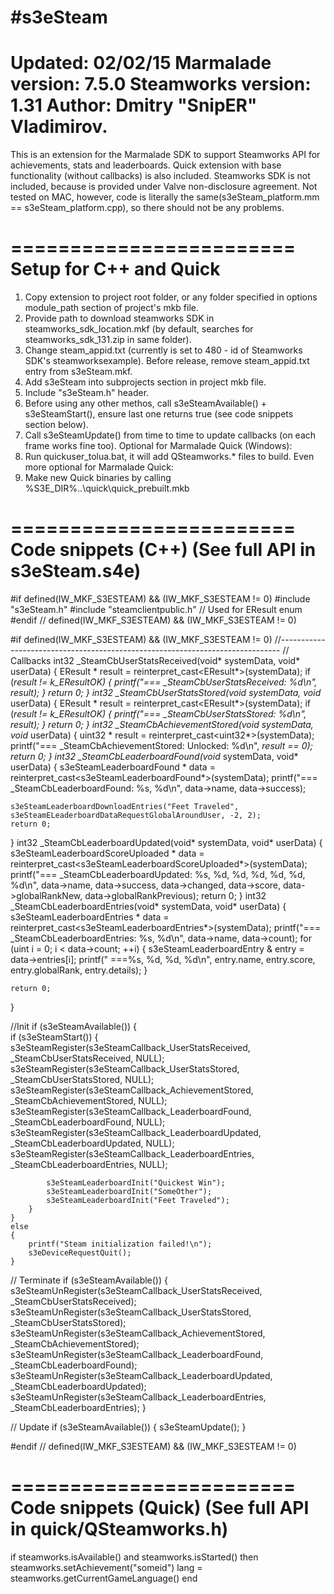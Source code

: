 #s3eSteam
========================
Updated: 02/02/15
Marmalade version: 7.5.0
Steamworks version: 1.31
Author: Dmitry "SnipER" Vladimirov.
========================
This is an extension for the Marmalade SDK to support Steamworks API for achievements, stats and leaderboards.
Quick extension with base functionality (without callbacks) is also included.
Steamworks SDK is not included, because is provided under Valve non-disclosure agreement.
Not tested on MAC, however, code is literally the same(s3eSteam_platform.mm == s3eSteam_platform.cpp), so there should not be any problems.


========================
Setup for C++ and Quick
========================
1. Copy extension to project root folder, or any folder specified in options module_path section of project's mkb file.
2. Provide path to download steamworks SDK in steamworks_sdk_location.mkf (by default, searches for steamworks_sdk_131.zip in same folder).
3. Change steam_appid.txt (currently is set to 480 - id of Steamworks SDK's steamworksexample). Before release, remove steam_appid.txt entry from s3eSteam.mkf.
4. Add s3eSteam into subprojects section in project mkb file.
5. Include "s3eSteam.h" header.
6. Before using any other methos, call s3eSteamAvailable() + s3eSteamStart(), ensure last one returns true (see code snippets section below).
7. Call s3eSteamUpdate() from time to time to update callbacks (on each frame works fine too).
Optional for Marmalade Quick (Windows):
8. Run quickuser_tolua.bat, it will add QSteamworks.* files to build.
Even more optional for Marmalade Quick:
9. Make new Quick binaries by calling %S3E_DIR%\..\quick\quick_prebuilt.mkb


========================
Code snippets (C++)
(See full API in s3eSteam.s4e)
========================

#if defined(IW_MKF_S3ESTEAM) && (IW_MKF_S3ESTEAM != 0)
#include "s3eSteam.h"
#include "steamclientpublic.h" // Used for EResult enum
#endif // defined(IW_MKF_S3ESTEAM) && (IW_MKF_S3ESTEAM != 0)


#if defined(IW_MKF_S3ESTEAM) && (IW_MKF_S3ESTEAM != 0)
//------------------------------------------------------------------------------
// Callbacks
int32 _SteamCbUserStatsReceived(void* systemData, void* userData)
{
    EResult * result = reinterpret_cast<EResult*>(systemData);
    if (*result != k_EResultOK)
    {
        printf("=== _SteamCbUserStatsReceived: %d\n", *result);
    }
    return 0;
}
int32 _SteamCbUserStatsStored(void* systemData, void* userData)
{
    EResult * result = reinterpret_cast<EResult*>(systemData);
    if (*result != k_EResultOK)
    {
        printf("=== _SteamCbUserStatsStored: %d\n", *result);
    }
    return 0;
}
int32 _SteamCbAchievementStored(void* systemData, void* userData)
{
    uint32 * result = reinterpret_cast<uint32*>(systemData);
    printf("=== _SteamCbAchievementStored: Unlocked: %d\n", *result == 0);
    return 0;
}
int32 _SteamCbLeaderboardFound(void* systemData, void* userData)
{
    s3eSteamLeaderboardFound * data = reinterpret_cast<s3eSteamLeaderboardFound*>(systemData);
    printf("=== _SteamCbLeaderboardFound: %s, %d\n", data->name, data->success);

    s3eSteamLeaderboardDownloadEntries("Feet Traveled", s3eSteamELeaderboardDataRequestGlobalAroundUser, -2, 2);
    return 0;
}
int32 _SteamCbLeaderboardUpdated(void* systemData, void* userData)
{
    s3eSteamLeaderboardScoreUploaded * data = reinterpret_cast<s3eSteamLeaderboardScoreUploaded*>(systemData);
    printf("=== _SteamCbLeaderboardUpdated: %s, %d, %d, %d, %d, %d, %d\n", data->name, data->success, data->changed, data->score, data->globalRankNew, data->globalRankPrevious);
    return 0;
}
int32 _SteamCbLeaderboardEntries(void* systemData, void* userData)
{
    s3eSteamLeaderboardEntries * data = reinterpret_cast<s3eSteamLeaderboardEntries*>(systemData);
    printf("=== _SteamCbLeaderboardEntries: %s, %d\n", data->name, data->count);
    for (uint i = 0; i < data->count; ++i)
    {
        s3eSteamLeaderboardEntry & entry = data->entries[i];
        printf("   ===%s, %d, %d, %d\n", entry.name, entry.score, entry.globalRank, entry.details);
    }

    return 0;
}

//Init
    if (s3eSteamAvailable())
    {	
        if (s3eSteamStart())
        {
            s3eSteamRegister(s3eSteamCallback_UserStatsReceived, _SteamCbUserStatsReceived, NULL);
            s3eSteamRegister(s3eSteamCallback_UserStatsStored, _SteamCbUserStatsStored, NULL);
            s3eSteamRegister(s3eSteamCallback_AchievementStored, _SteamCbAchievementStored, NULL);
            s3eSteamRegister(s3eSteamCallback_LeaderboardFound, _SteamCbLeaderboardFound, NULL);
            s3eSteamRegister(s3eSteamCallback_LeaderboardUpdated, _SteamCbLeaderboardUpdated, NULL);
            s3eSteamRegister(s3eSteamCallback_LeaderboardEntries, _SteamCbLeaderboardEntries, NULL);

            s3eSteamLeaderboardInit("Quickest Win");
            s3eSteamLeaderboardInit("SomeOther");
            s3eSteamLeaderboardInit("Feet Traveled");
        }
    }
    else
    {
        printf("Steam initialization failed!\n");
        s3eDeviceRequestQuit();
    }
    
// Terminate
    if (s3eSteamAvailable())
    {
        s3eSteamUnRegister(s3eSteamCallback_UserStatsReceived, _SteamCbUserStatsReceived);
        s3eSteamUnRegister(s3eSteamCallback_UserStatsStored, _SteamCbUserStatsStored);
        s3eSteamUnRegister(s3eSteamCallback_AchievementStored, _SteamCbAchievementStored);
        s3eSteamUnRegister(s3eSteamCallback_LeaderboardFound, _SteamCbLeaderboardFound);
        s3eSteamUnRegister(s3eSteamCallback_LeaderboardUpdated, _SteamCbLeaderboardUpdated);
        s3eSteamUnRegister(s3eSteamCallback_LeaderboardEntries, _SteamCbLeaderboardEntries);
    }
    
// Update
    if (s3eSteamAvailable())
    {
        s3eSteamUpdate();
    }

#endif // defined(IW_MKF_S3ESTEAM) && (IW_MKF_S3ESTEAM != 0)


========================
Code snippets (Quick)
(See full API in quick/QSteamworks.h)
========================
if steamworks.isAvailable() and steamworks.isStarted() then
    steamworks.setAchievement("someid")
    lang = steamworks.getCurrentGameLanguage()
end